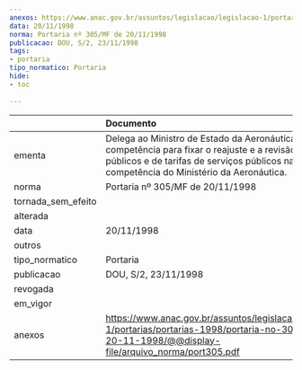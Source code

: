 ```yaml
---
anexos: https://www.anac.gov.br/assuntos/legislacao/legislacao-1/portarias/portarias-1998/portaria-no-305-mf-de-20-11-1998/@@display-file/arquivo_norma/port305.pdf
data: 20/11/1998
norma: Portaria nº 305/MF de 20/11/1998
publicacao: DOU, S/2, 23/11/1998
tags:
- portaria
tipo_normatico: Portaria
hide: 
- toc 
 
---
```


|                    | Documento                                                                                                                                                                                             |
|:-------------------|:------------------------------------------------------------------------------------------------------------------------------------------------------------------------------------------------------|
| ementa             | Delega ao Ministro de Estado da Aeronáutica a competência para fixar o reajuste e a revisão de preços públicos e de tarifas de serviços públicos na área de competência do Ministério da Aeronáutica. |
| norma              | Portaria nº 305/MF de 20/11/1998                                                                                                                                                                      |
| tornada_sem_efeito |                                                                                                                                                                                                       |
| alterada           |                                                                                                                                                                                                       |
| data               | 20/11/1998                                                                                                                                                                                            |
| outros             |                                                                                                                                                                                                       |
| tipo_normatico     | Portaria                                                                                                                                                                                              |
| publicacao         | DOU, S/2, 23/11/1998                                                                                                                                                                                  |
| revogada           |                                                                                                                                                                                                       |
| em_vigor           |                                                                                                                                                                                                       |
| anexos             | https://www.anac.gov.br/assuntos/legislacao/legislacao-1/portarias/portarias-1998/portaria-no-305-mf-de-20-11-1998/@@display-file/arquivo_norma/port305.pdf                                           |